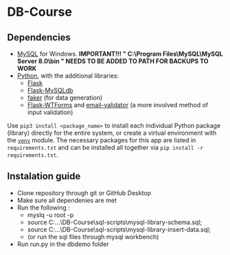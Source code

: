 # DB-Course

## Dependencies

 - [MySQL](https://www.mysql.com/) for Windows. **IMPORTANT!!! " C:\Program Files\MySQL\MySQL Server 8.0\bin " NEEDS TO BE ADDED TO PATH FOR BACKUPS TO WORK**
 - [Python](https://www.python.org/downloads/), with the additional libraries:
    - [Flask](https://flask.palletsprojects.com/en/2.0.x/)
    - [Flask-MySQLdb](https://flask-mysqldb.readthedocs.io/en/latest/)
    - [faker](https://faker.readthedocs.io/en/master/) (for data generation)
    - [Flask-WTForms](https://flask-wtf.readthedocs.io/en/1.0.x/) and [email-validator](https://pypi.org/project/email-validator/) (a more involved method of input validation)

Use `pip3 install <package_name>` to install each individual Python package (library) directly for the entire system, or create a virtual environment with the [`venv`](https://docs.python.org/3/library/venv.html) module. The necessary packages for this app are listed in `requirements.txt` and can be installed all together via `pip install -r requirements.txt`.


## Instalation guide

- Clone repository through git or GitHub Desktop 
- Make sure all dependenies are met
- Run the following :
    - myslq -u root -p
    - source C:...\DB-Course\sql-scripts\mysql-library-schema.sql;
    - source C:...\DB-Course\sql-scripts\mysql-library-insert-data.sql;
    - (or run the sql files through mysql workbench)
- Run run.py in the dbdemo folder
